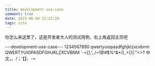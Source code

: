 ```yaml
---
title: development-use-case
comment: true
date: 2023-06-04 12:23:29
tags: site
---
```

你怎么来这里了，这是开发者大人的测试用例，右上角返回主页吧

---development-use-case---
1234567890
qwertyuiopasdfghjklzxcvbnm
QWERTYUIOPASDFGHJKLZXCVBNM
`-=[]\;',./~!@#$%^&*()_+{}|:"<>?
中文，。/；‘【】、-=